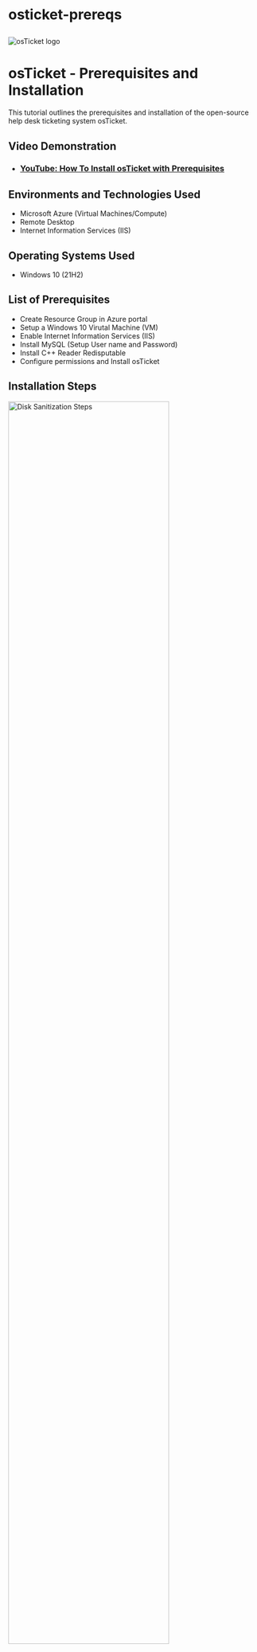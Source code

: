 # osticket-prereqs<p align="center">
<img src="https://i.imgur.com/Clzj7Xs.png" alt="osTicket logo"/>
</p>

<h1>osTicket - Prerequisites and Installation</h1>
This tutorial outlines the prerequisites and installation of the open-source help desk ticketing system osTicket.<br />


<h2>Video Demonstration</h2>

- ### [YouTube: How To Install osTicket with Prerequisites](https://www.youtube.com)

<h2>Environments and Technologies Used</h2>

- Microsoft Azure (Virtual Machines/Compute)
- Remote Desktop
- Internet Information Services (IIS)

<h2>Operating Systems Used </h2>

- Windows 10</b> (21H2)

<h2>List of Prerequisites</h2>

- Create Resource Group in Azure portal
- Setup a Windows 10 Virutal Machine (VM)
- Enable Internet Information Services (IIS)
- Install MySQL (Setup User name and Password)
- Install C++ Reader Redisputable
- Configure permissions and Install osTicket

<h2>Installation Steps</h2>

<p>
<img src="https://i.imgur.com/PypD19T.png" height="80%" width="80%" alt="Disk Sanitization Steps"/>
</p>
<p>
The first step was to create a new resource group and VM in Azure. I created a resource group named "osTicket" and inside that group I created a Windows 10 VM and named it "VM-osTicket".
</p>
<br />

<p>
<img src="[https://i.imgur.com/oY6Yx6Z.png](https://i.imgur.com/oY6Yx6Z.png)](https://i.imgur.com/oY6Yx6Z.png)](https://i.imgur.com/oY6Yx6Z.png)" height="80%" width="80%" alt="Disk Sanitization Steps"/>
</p>
<p>
Next, I opened VM-osTicket and enabled IIS with CGI using the following steps: open the Control Panel -> click Programs -> click "turn windows features on or off", next find "Internet Information Services", enable it and expand it, -> expand "World Wide Web Services" -> expand "Application Development Features", find CGI and enable it, then click o
</p>
<br />

<p>
<img src="https://i.imgur.com/DJmEXEB.png" height="80%" width="80%" alt="Disk Sanitization Steps"/>
</p>
<p>
Lorem ipsum dolor sit amet, consectetur adipiscing elit, sed do eiusmod tempor incididunt ut labore et dolore magna aliqua. Ut enim ad minim veniam, quis nostrud exercitation ullamco laboris nisi ut aliquip ex ea commodo consequat. Duis aute irure dolor in reprehenderit in voluptate velit esse cillum dolore eu fugiat nulla pariatur.
</p>
<br />
